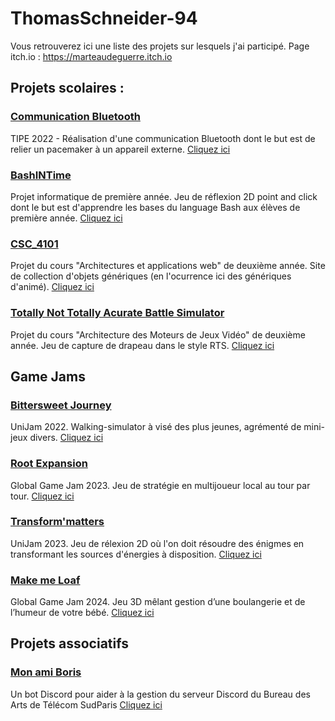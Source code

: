 # ThomasSchneider-94

Vous retrouverez ici une liste des projets sur lesquels j'ai participé.
Page itch.io : https://marteaudeguerre.itch.io

## Projets scolaires :

### <u> Communication Bluetooth  </u>
TIPE 2022 - Réalisation d'une communication Bluetooth dont le but est de relier un pacemaker à un appareil externe. <a href="https://github.com/ThomasSchneider-94/TIPE_Bluetooth_Comunication"> Cliquez ici </a>

### <u> BashINTime </u>
Projet informatique de première année. Jeu de réflexion 2D point and click dont le but est d'apprendre les bases du language Bash aux élèves de première année. <a href="https://github.com/Crafteurmax/BashInTime"> Cliquez ici </a>

### <u> CSC_4101  </u>
Projet du cours "Architectures et applications web" de deuxième année. Site de collection d'objets génériques (en l'ocurrence ici des génériques d'animé). <a href="https://github.com/ThomasSchneider-94/CSC_4101"> Cliquez ici </a>

### <u> Totally Not Totally Acurate Battle Simulator </u>
Projet du cours "Architecture des Moteurs de Jeux Vidéo" de deuxième année. Jeu de capture de drapeau dans le style RTS. <a href="https://github.com/Chloe-2622/ConquestTroupFormation"> Cliquez ici </a>


## Game Jams

### <u> Bittersweet Journey </u>
UniJam 2022. Walking-simulator à visé des plus jeunes, agrémenté de mini-jeux divers. <a href="https://github.com/HugoLhuilier/Around-the-worl"> Cliquez ici </a>

### <u> Root Expansion </u>
Global Game Jam 2023. Jeu de stratégie en multijoueur local au tour par tour. <a href="https://github.com/VoHeLi/RootExpansion"> Cliquez ici </a>

### <u> Transform'matters </u>
UniJam 2023. Jeu de rélexion 2D où l'on doit résoudre des énigmes en transformant les sources d'énergies à disposition. <a href="https://github.com/VoHeLi/CookieProject"> Cliquez ici </a>

### <u> Make me Loaf </u>
Global Game Jam 2024. Jeu 3D mêlant gestion d’une boulangerie et de l’humeur de votre bébé. <a href="https://github.com/Chloe-2622/MakeMeLoaf"> Cliquez ici </a>


## Projets associatifs

### <u> Mon ami Boris </u>
Un bot Discord pour aider à la gestion du serveur Discord du Bureau des Arts de Télécom SudParis <a href="https://github.com/BDA-TSP-IMTBS/Mon_ami_Boris"> Cliquez ici </a>
